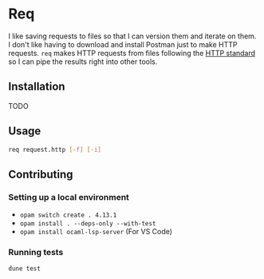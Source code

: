 # Req

I like saving requests to files so that I can version them and iterate on them. I don't like having to download and install Postman just to make HTTP requests. `req` makes HTTP requests from files following the [HTTP standard](https://www.w3.org/Protocols/rfc2616/rfc2616-sec5.html) so I can pipe the results right into other tools.

## Installation
TODO
## Usage
```bash
req request.http [-f] [-i]
```
## Contributing
### Setting up a local environment
- `opam switch create . 4.13.1`
- `opam install . --deps-only --with-test`
- `opam install ocaml-lsp-server` (For VS Code)
### Running tests
`dune test`